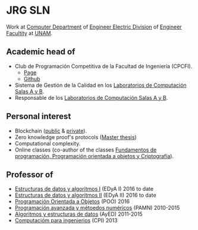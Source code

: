 # JRG SLN

Work at [Computer Department](http://computacion.fi-b.unam.mx) of [Engineer Electric Division](http://www.fi-b.unam.mx) of [Engineer Facultity](https://www.ingenieria.unam.mx) at [UNAM](https://www.unam.mx).

## Academic head of
- Club de Programación Competitiva de la Facultad de Ingeniería (CPCFI).
  * [Page](http://www.cpcfi.unam.mx)
  * [Github](https://github.com/CPCFI-org)
- Sistema de Gestión de la Calidad en los [Laboratorios de Computación Salas A y B](http://lcp02.fi-b.unam.mx).
- Responsable de los [Laboratorios de Computación Salas A y B](http://lcp02.fi-b.unam.mx).

## Personal interest
- Blockchain ([public](https://github.com/jrg-sln/auction) & [private](https://github.com/jrg-sln/hyperledger)).
- Zero knowledge proof's protocols ([Master thesis](https://github.com/jrg-sln/zkp_protocols.git))
- Computational complexity.
- Online classes (co-author of the classes [Fundamentos de programación, Programación orientada a objetos y Criptografía](https://programas.cuaed.unam.mx/die/moodle/)).

## Professor of

- [Estructuras de datos y algoritmos I](https://github.com/jrg-sln/academy/tree/main/EDyA_I) (EDyA I) 2016 to date
- [Estructuras de datos y algoritmos II](https://github.com/jrg-sln/academy/tree/main/EDyA_II) (EDyA II) 2016 to date
- [Programación Orientada a Objetos](https://github.com/jrg-sln/academy/tree/main/POO) (POO) 2016
- [Programación avanzada y métoedos numéricos](https://github.com/jrg-sln/academy/tree/main/PAyMN) (PAMN) 2010-2015
- [Algoritmos y estructuras de datos](https://github.com/jrg-sln/academy/tree/main/AyED) (AyED) 2011-2015
- [Computacióm para ingenierios](https://github.com/jrg-sln/academy/tree/main/CPI) (CPI) 2013

<!--You can use the [editor on GitHub](https://github.com/jrg-sln/jrg-sln.github.io/edit/main/index.md) to maintain and preview the content for your website in Markdown files.

Whenever you commit to this repository, GitHub Pages will run [Jekyll](https://jekyllrb.com/) to rebuild the pages in your site, from the content in your Markdown files.

### Markdown

Markdown is a lightweight and easy-to-use syntax for styling your writing. It includes conventions for

```markdown
Syntax highlighted code block

# Header 1
## Header 2
### Header 3

- Bulleted
- List

1. Numbered
2. List

**Bold** and _Italic_ and `Code` text

[Link](url) and ![Image](src)
```

For more details see [Basic writing and formatting syntax](https://docs.github.com/en/github/writing-on-github/getting-started-with-writing-and-formatting-on-github/basic-writing-and-formatting-syntax).

### Jekyll Themes

Your Pages site will use the layout and styles from the Jekyll theme you have selected in your [repository settings](https://github.com/jrg-sln/jrg-sln.github.io/settings/pages). The name of this theme is saved in the Jekyll `_config.yml` configuration file.

### Support or Contact

Having trouble with Pages? Check out our [documentation](https://docs.github.com/categories/github-pages-basics/) or [contact support](https://support.github.com/contact) and we’ll help you sort it out.
-->
